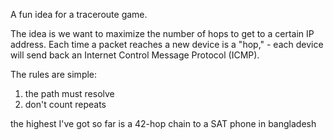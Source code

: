 A fun idea for a traceroute game.

The idea is we want to maximize the number of hops to get to a certain IP address. Each time a packet reaches a new device is a "hop," - each device will send back an Internet Control Message Protocol (ICMP). 

The rules are simple: 
1. the path must resolve
2. don't count repeats

the highest I've got so far is a 42-hop chain to a SAT phone in bangladesh
